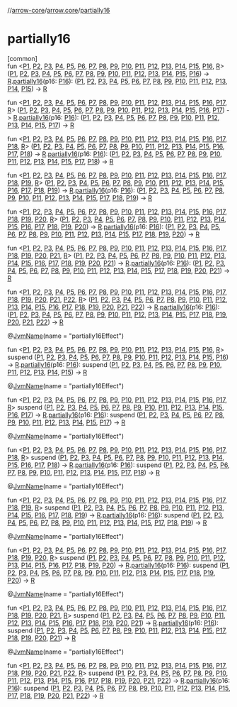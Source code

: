 //[arrow-core](../../index.md)/[arrow.core](index.md)/[partially16](partially16.md)

# partially16

[common]\
fun &lt;[P1](partially16.md), [P2](partially16.md), [P3](partially16.md), [P4](partially16.md), [P5](partially16.md), [P6](partially16.md), [P7](partially16.md), [P8](partially16.md), [P9](partially16.md), [P10](partially16.md), [P11](partially16.md), [P12](partially16.md), [P13](partially16.md), [P14](partially16.md), [P15](partially16.md), [P16](partially16.md), [R](partially16.md)&gt; ([P1](partially16.md), [P2](partially16.md), [P3](partially16.md), [P4](partially16.md), [P5](partially16.md), [P6](partially16.md), [P7](partially16.md), [P8](partially16.md), [P9](partially16.md), [P10](partially16.md), [P11](partially16.md), [P12](partially16.md), [P13](partially16.md), [P14](partially16.md), [P15](partially16.md), [P16](partially16.md)) -&gt; [R](partially16.md).[partially16](partially16.md)(p16: [P16](partially16.md)): ([P1](partially16.md), [P2](partially16.md), [P3](partially16.md), [P4](partially16.md), [P5](partially16.md), [P6](partially16.md), [P7](partially16.md), [P8](partially16.md), [P9](partially16.md), [P10](partially16.md), [P11](partially16.md), [P12](partially16.md), [P13](partially16.md), [P14](partially16.md), [P15](partially16.md)) -&gt; [R](partially16.md)

fun &lt;[P1](partially16.md), [P2](partially16.md), [P3](partially16.md), [P4](partially16.md), [P5](partially16.md), [P6](partially16.md), [P7](partially16.md), [P8](partially16.md), [P9](partially16.md), [P10](partially16.md), [P11](partially16.md), [P12](partially16.md), [P13](partially16.md), [P14](partially16.md), [P15](partially16.md), [P16](partially16.md), [P17](partially16.md), [R](partially16.md)&gt; ([P1](partially16.md), [P2](partially16.md), [P3](partially16.md), [P4](partially16.md), [P5](partially16.md), [P6](partially16.md), [P7](partially16.md), [P8](partially16.md), [P9](partially16.md), [P10](partially16.md), [P11](partially16.md), [P12](partially16.md), [P13](partially16.md), [P14](partially16.md), [P15](partially16.md), [P16](partially16.md), [P17](partially16.md)) -&gt; [R](partially16.md).[partially16](partially16.md)(p16: [P16](partially16.md)): ([P1](partially16.md), [P2](partially16.md), [P3](partially16.md), [P4](partially16.md), [P5](partially16.md), [P6](partially16.md), [P7](partially16.md), [P8](partially16.md), [P9](partially16.md), [P10](partially16.md), [P11](partially16.md), [P12](partially16.md), [P13](partially16.md), [P14](partially16.md), [P15](partially16.md), [P17](partially16.md)) -&gt; [R](partially16.md)

fun &lt;[P1](partially16.md), [P2](partially16.md), [P3](partially16.md), [P4](partially16.md), [P5](partially16.md), [P6](partially16.md), [P7](partially16.md), [P8](partially16.md), [P9](partially16.md), [P10](partially16.md), [P11](partially16.md), [P12](partially16.md), [P13](partially16.md), [P14](partially16.md), [P15](partially16.md), [P16](partially16.md), [P17](partially16.md), [P18](partially16.md), [R](partially16.md)&gt; ([P1](partially16.md), [P2](partially16.md), [P3](partially16.md), [P4](partially16.md), [P5](partially16.md), [P6](partially16.md), [P7](partially16.md), [P8](partially16.md), [P9](partially16.md), [P10](partially16.md), [P11](partially16.md), [P12](partially16.md), [P13](partially16.md), [P14](partially16.md), [P15](partially16.md), [P16](partially16.md), [P17](partially16.md), [P18](partially16.md)) -&gt; [R](partially16.md).[partially16](partially16.md)(p16: [P16](partially16.md)): ([P1](partially16.md), [P2](partially16.md), [P3](partially16.md), [P4](partially16.md), [P5](partially16.md), [P6](partially16.md), [P7](partially16.md), [P8](partially16.md), [P9](partially16.md), [P10](partially16.md), [P11](partially16.md), [P12](partially16.md), [P13](partially16.md), [P14](partially16.md), [P15](partially16.md), [P17](partially16.md), [P18](partially16.md)) -&gt; [R](partially16.md)

fun &lt;[P1](partially16.md), [P2](partially16.md), [P3](partially16.md), [P4](partially16.md), [P5](partially16.md), [P6](partially16.md), [P7](partially16.md), [P8](partially16.md), [P9](partially16.md), [P10](partially16.md), [P11](partially16.md), [P12](partially16.md), [P13](partially16.md), [P14](partially16.md), [P15](partially16.md), [P16](partially16.md), [P17](partially16.md), [P18](partially16.md), [P19](partially16.md), [R](partially16.md)&gt; ([P1](partially16.md), [P2](partially16.md), [P3](partially16.md), [P4](partially16.md), [P5](partially16.md), [P6](partially16.md), [P7](partially16.md), [P8](partially16.md), [P9](partially16.md), [P10](partially16.md), [P11](partially16.md), [P12](partially16.md), [P13](partially16.md), [P14](partially16.md), [P15](partially16.md), [P16](partially16.md), [P17](partially16.md), [P18](partially16.md), [P19](partially16.md)) -&gt; [R](partially16.md).[partially16](partially16.md)(p16: [P16](partially16.md)): ([P1](partially16.md), [P2](partially16.md), [P3](partially16.md), [P4](partially16.md), [P5](partially16.md), [P6](partially16.md), [P7](partially16.md), [P8](partially16.md), [P9](partially16.md), [P10](partially16.md), [P11](partially16.md), [P12](partially16.md), [P13](partially16.md), [P14](partially16.md), [P15](partially16.md), [P17](partially16.md), [P18](partially16.md), [P19](partially16.md)) -&gt; [R](partially16.md)

fun &lt;[P1](partially16.md), [P2](partially16.md), [P3](partially16.md), [P4](partially16.md), [P5](partially16.md), [P6](partially16.md), [P7](partially16.md), [P8](partially16.md), [P9](partially16.md), [P10](partially16.md), [P11](partially16.md), [P12](partially16.md), [P13](partially16.md), [P14](partially16.md), [P15](partially16.md), [P16](partially16.md), [P17](partially16.md), [P18](partially16.md), [P19](partially16.md), [P20](partially16.md), [R](partially16.md)&gt; ([P1](partially16.md), [P2](partially16.md), [P3](partially16.md), [P4](partially16.md), [P5](partially16.md), [P6](partially16.md), [P7](partially16.md), [P8](partially16.md), [P9](partially16.md), [P10](partially16.md), [P11](partially16.md), [P12](partially16.md), [P13](partially16.md), [P14](partially16.md), [P15](partially16.md), [P16](partially16.md), [P17](partially16.md), [P18](partially16.md), [P19](partially16.md), [P20](partially16.md)) -&gt; [R](partially16.md).[partially16](partially16.md)(p16: [P16](partially16.md)): ([P1](partially16.md), [P2](partially16.md), [P3](partially16.md), [P4](partially16.md), [P5](partially16.md), [P6](partially16.md), [P7](partially16.md), [P8](partially16.md), [P9](partially16.md), [P10](partially16.md), [P11](partially16.md), [P12](partially16.md), [P13](partially16.md), [P14](partially16.md), [P15](partially16.md), [P17](partially16.md), [P18](partially16.md), [P19](partially16.md), [P20](partially16.md)) -&gt; [R](partially16.md)

fun &lt;[P1](partially16.md), [P2](partially16.md), [P3](partially16.md), [P4](partially16.md), [P5](partially16.md), [P6](partially16.md), [P7](partially16.md), [P8](partially16.md), [P9](partially16.md), [P10](partially16.md), [P11](partially16.md), [P12](partially16.md), [P13](partially16.md), [P14](partially16.md), [P15](partially16.md), [P16](partially16.md), [P17](partially16.md), [P18](partially16.md), [P19](partially16.md), [P20](partially16.md), [P21](partially16.md), [R](partially16.md)&gt; ([P1](partially16.md), [P2](partially16.md), [P3](partially16.md), [P4](partially16.md), [P5](partially16.md), [P6](partially16.md), [P7](partially16.md), [P8](partially16.md), [P9](partially16.md), [P10](partially16.md), [P11](partially16.md), [P12](partially16.md), [P13](partially16.md), [P14](partially16.md), [P15](partially16.md), [P16](partially16.md), [P17](partially16.md), [P18](partially16.md), [P19](partially16.md), [P20](partially16.md), [P21](partially16.md)) -&gt; [R](partially16.md).[partially16](partially16.md)(p16: [P16](partially16.md)): ([P1](partially16.md), [P2](partially16.md), [P3](partially16.md), [P4](partially16.md), [P5](partially16.md), [P6](partially16.md), [P7](partially16.md), [P8](partially16.md), [P9](partially16.md), [P10](partially16.md), [P11](partially16.md), [P12](partially16.md), [P13](partially16.md), [P14](partially16.md), [P15](partially16.md), [P17](partially16.md), [P18](partially16.md), [P19](partially16.md), [P20](partially16.md), [P21](partially16.md)) -&gt; [R](partially16.md)

fun &lt;[P1](partially16.md), [P2](partially16.md), [P3](partially16.md), [P4](partially16.md), [P5](partially16.md), [P6](partially16.md), [P7](partially16.md), [P8](partially16.md), [P9](partially16.md), [P10](partially16.md), [P11](partially16.md), [P12](partially16.md), [P13](partially16.md), [P14](partially16.md), [P15](partially16.md), [P16](partially16.md), [P17](partially16.md), [P18](partially16.md), [P19](partially16.md), [P20](partially16.md), [P21](partially16.md), [P22](partially16.md), [R](partially16.md)&gt; ([P1](partially16.md), [P2](partially16.md), [P3](partially16.md), [P4](partially16.md), [P5](partially16.md), [P6](partially16.md), [P7](partially16.md), [P8](partially16.md), [P9](partially16.md), [P10](partially16.md), [P11](partially16.md), [P12](partially16.md), [P13](partially16.md), [P14](partially16.md), [P15](partially16.md), [P16](partially16.md), [P17](partially16.md), [P18](partially16.md), [P19](partially16.md), [P20](partially16.md), [P21](partially16.md), [P22](partially16.md)) -&gt; [R](partially16.md).[partially16](partially16.md)(p16: [P16](partially16.md)): ([P1](partially16.md), [P2](partially16.md), [P3](partially16.md), [P4](partially16.md), [P5](partially16.md), [P6](partially16.md), [P7](partially16.md), [P8](partially16.md), [P9](partially16.md), [P10](partially16.md), [P11](partially16.md), [P12](partially16.md), [P13](partially16.md), [P14](partially16.md), [P15](partially16.md), [P17](partially16.md), [P18](partially16.md), [P19](partially16.md), [P20](partially16.md), [P21](partially16.md), [P22](partially16.md)) -&gt; [R](partially16.md)

@[JvmName](https://kotlinlang.org/api/latest/jvm/stdlib/kotlin.jvm/-jvm-name/index.html)(name = "partially16Effect")

fun &lt;[P1](partially16.md), [P2](partially16.md), [P3](partially16.md), [P4](partially16.md), [P5](partially16.md), [P6](partially16.md), [P7](partially16.md), [P8](partially16.md), [P9](partially16.md), [P10](partially16.md), [P11](partially16.md), [P12](partially16.md), [P13](partially16.md), [P14](partially16.md), [P15](partially16.md), [P16](partially16.md), [R](partially16.md)&gt; suspend ([P1](partially16.md), [P2](partially16.md), [P3](partially16.md), [P4](partially16.md), [P5](partially16.md), [P6](partially16.md), [P7](partially16.md), [P8](partially16.md), [P9](partially16.md), [P10](partially16.md), [P11](partially16.md), [P12](partially16.md), [P13](partially16.md), [P14](partially16.md), [P15](partially16.md), [P16](partially16.md)) -&gt; [R](partially16.md).[partially16](partially16.md)(p16: [P16](partially16.md)): suspend ([P1](partially16.md), [P2](partially16.md), [P3](partially16.md), [P4](partially16.md), [P5](partially16.md), [P6](partially16.md), [P7](partially16.md), [P8](partially16.md), [P9](partially16.md), [P10](partially16.md), [P11](partially16.md), [P12](partially16.md), [P13](partially16.md), [P14](partially16.md), [P15](partially16.md)) -&gt; [R](partially16.md)

@[JvmName](https://kotlinlang.org/api/latest/jvm/stdlib/kotlin.jvm/-jvm-name/index.html)(name = "partially16Effect")

fun &lt;[P1](partially16.md), [P2](partially16.md), [P3](partially16.md), [P4](partially16.md), [P5](partially16.md), [P6](partially16.md), [P7](partially16.md), [P8](partially16.md), [P9](partially16.md), [P10](partially16.md), [P11](partially16.md), [P12](partially16.md), [P13](partially16.md), [P14](partially16.md), [P15](partially16.md), [P16](partially16.md), [P17](partially16.md), [R](partially16.md)&gt; suspend ([P1](partially16.md), [P2](partially16.md), [P3](partially16.md), [P4](partially16.md), [P5](partially16.md), [P6](partially16.md), [P7](partially16.md), [P8](partially16.md), [P9](partially16.md), [P10](partially16.md), [P11](partially16.md), [P12](partially16.md), [P13](partially16.md), [P14](partially16.md), [P15](partially16.md), [P16](partially16.md), [P17](partially16.md)) -&gt; [R](partially16.md).[partially16](partially16.md)(p16: [P16](partially16.md)): suspend ([P1](partially16.md), [P2](partially16.md), [P3](partially16.md), [P4](partially16.md), [P5](partially16.md), [P6](partially16.md), [P7](partially16.md), [P8](partially16.md), [P9](partially16.md), [P10](partially16.md), [P11](partially16.md), [P12](partially16.md), [P13](partially16.md), [P14](partially16.md), [P15](partially16.md), [P17](partially16.md)) -&gt; [R](partially16.md)

@[JvmName](https://kotlinlang.org/api/latest/jvm/stdlib/kotlin.jvm/-jvm-name/index.html)(name = "partially16Effect")

fun &lt;[P1](partially16.md), [P2](partially16.md), [P3](partially16.md), [P4](partially16.md), [P5](partially16.md), [P6](partially16.md), [P7](partially16.md), [P8](partially16.md), [P9](partially16.md), [P10](partially16.md), [P11](partially16.md), [P12](partially16.md), [P13](partially16.md), [P14](partially16.md), [P15](partially16.md), [P16](partially16.md), [P17](partially16.md), [P18](partially16.md), [R](partially16.md)&gt; suspend ([P1](partially16.md), [P2](partially16.md), [P3](partially16.md), [P4](partially16.md), [P5](partially16.md), [P6](partially16.md), [P7](partially16.md), [P8](partially16.md), [P9](partially16.md), [P10](partially16.md), [P11](partially16.md), [P12](partially16.md), [P13](partially16.md), [P14](partially16.md), [P15](partially16.md), [P16](partially16.md), [P17](partially16.md), [P18](partially16.md)) -&gt; [R](partially16.md).[partially16](partially16.md)(p16: [P16](partially16.md)): suspend ([P1](partially16.md), [P2](partially16.md), [P3](partially16.md), [P4](partially16.md), [P5](partially16.md), [P6](partially16.md), [P7](partially16.md), [P8](partially16.md), [P9](partially16.md), [P10](partially16.md), [P11](partially16.md), [P12](partially16.md), [P13](partially16.md), [P14](partially16.md), [P15](partially16.md), [P17](partially16.md), [P18](partially16.md)) -&gt; [R](partially16.md)

@[JvmName](https://kotlinlang.org/api/latest/jvm/stdlib/kotlin.jvm/-jvm-name/index.html)(name = "partially16Effect")

fun &lt;[P1](partially16.md), [P2](partially16.md), [P3](partially16.md), [P4](partially16.md), [P5](partially16.md), [P6](partially16.md), [P7](partially16.md), [P8](partially16.md), [P9](partially16.md), [P10](partially16.md), [P11](partially16.md), [P12](partially16.md), [P13](partially16.md), [P14](partially16.md), [P15](partially16.md), [P16](partially16.md), [P17](partially16.md), [P18](partially16.md), [P19](partially16.md), [R](partially16.md)&gt; suspend ([P1](partially16.md), [P2](partially16.md), [P3](partially16.md), [P4](partially16.md), [P5](partially16.md), [P6](partially16.md), [P7](partially16.md), [P8](partially16.md), [P9](partially16.md), [P10](partially16.md), [P11](partially16.md), [P12](partially16.md), [P13](partially16.md), [P14](partially16.md), [P15](partially16.md), [P16](partially16.md), [P17](partially16.md), [P18](partially16.md), [P19](partially16.md)) -&gt; [R](partially16.md).[partially16](partially16.md)(p16: [P16](partially16.md)): suspend ([P1](partially16.md), [P2](partially16.md), [P3](partially16.md), [P4](partially16.md), [P5](partially16.md), [P6](partially16.md), [P7](partially16.md), [P8](partially16.md), [P9](partially16.md), [P10](partially16.md), [P11](partially16.md), [P12](partially16.md), [P13](partially16.md), [P14](partially16.md), [P15](partially16.md), [P17](partially16.md), [P18](partially16.md), [P19](partially16.md)) -&gt; [R](partially16.md)

@[JvmName](https://kotlinlang.org/api/latest/jvm/stdlib/kotlin.jvm/-jvm-name/index.html)(name = "partially16Effect")

fun &lt;[P1](partially16.md), [P2](partially16.md), [P3](partially16.md), [P4](partially16.md), [P5](partially16.md), [P6](partially16.md), [P7](partially16.md), [P8](partially16.md), [P9](partially16.md), [P10](partially16.md), [P11](partially16.md), [P12](partially16.md), [P13](partially16.md), [P14](partially16.md), [P15](partially16.md), [P16](partially16.md), [P17](partially16.md), [P18](partially16.md), [P19](partially16.md), [P20](partially16.md), [R](partially16.md)&gt; suspend ([P1](partially16.md), [P2](partially16.md), [P3](partially16.md), [P4](partially16.md), [P5](partially16.md), [P6](partially16.md), [P7](partially16.md), [P8](partially16.md), [P9](partially16.md), [P10](partially16.md), [P11](partially16.md), [P12](partially16.md), [P13](partially16.md), [P14](partially16.md), [P15](partially16.md), [P16](partially16.md), [P17](partially16.md), [P18](partially16.md), [P19](partially16.md), [P20](partially16.md)) -&gt; [R](partially16.md).[partially16](partially16.md)(p16: [P16](partially16.md)): suspend ([P1](partially16.md), [P2](partially16.md), [P3](partially16.md), [P4](partially16.md), [P5](partially16.md), [P6](partially16.md), [P7](partially16.md), [P8](partially16.md), [P9](partially16.md), [P10](partially16.md), [P11](partially16.md), [P12](partially16.md), [P13](partially16.md), [P14](partially16.md), [P15](partially16.md), [P17](partially16.md), [P18](partially16.md), [P19](partially16.md), [P20](partially16.md)) -&gt; [R](partially16.md)

@[JvmName](https://kotlinlang.org/api/latest/jvm/stdlib/kotlin.jvm/-jvm-name/index.html)(name = "partially16Effect")

fun &lt;[P1](partially16.md), [P2](partially16.md), [P3](partially16.md), [P4](partially16.md), [P5](partially16.md), [P6](partially16.md), [P7](partially16.md), [P8](partially16.md), [P9](partially16.md), [P10](partially16.md), [P11](partially16.md), [P12](partially16.md), [P13](partially16.md), [P14](partially16.md), [P15](partially16.md), [P16](partially16.md), [P17](partially16.md), [P18](partially16.md), [P19](partially16.md), [P20](partially16.md), [P21](partially16.md), [R](partially16.md)&gt; suspend ([P1](partially16.md), [P2](partially16.md), [P3](partially16.md), [P4](partially16.md), [P5](partially16.md), [P6](partially16.md), [P7](partially16.md), [P8](partially16.md), [P9](partially16.md), [P10](partially16.md), [P11](partially16.md), [P12](partially16.md), [P13](partially16.md), [P14](partially16.md), [P15](partially16.md), [P16](partially16.md), [P17](partially16.md), [P18](partially16.md), [P19](partially16.md), [P20](partially16.md), [P21](partially16.md)) -&gt; [R](partially16.md).[partially16](partially16.md)(p16: [P16](partially16.md)): suspend ([P1](partially16.md), [P2](partially16.md), [P3](partially16.md), [P4](partially16.md), [P5](partially16.md), [P6](partially16.md), [P7](partially16.md), [P8](partially16.md), [P9](partially16.md), [P10](partially16.md), [P11](partially16.md), [P12](partially16.md), [P13](partially16.md), [P14](partially16.md), [P15](partially16.md), [P17](partially16.md), [P18](partially16.md), [P19](partially16.md), [P20](partially16.md), [P21](partially16.md)) -&gt; [R](partially16.md)

@[JvmName](https://kotlinlang.org/api/latest/jvm/stdlib/kotlin.jvm/-jvm-name/index.html)(name = "partially16Effect")

fun &lt;[P1](partially16.md), [P2](partially16.md), [P3](partially16.md), [P4](partially16.md), [P5](partially16.md), [P6](partially16.md), [P7](partially16.md), [P8](partially16.md), [P9](partially16.md), [P10](partially16.md), [P11](partially16.md), [P12](partially16.md), [P13](partially16.md), [P14](partially16.md), [P15](partially16.md), [P16](partially16.md), [P17](partially16.md), [P18](partially16.md), [P19](partially16.md), [P20](partially16.md), [P21](partially16.md), [P22](partially16.md), [R](partially16.md)&gt; suspend ([P1](partially16.md), [P2](partially16.md), [P3](partially16.md), [P4](partially16.md), [P5](partially16.md), [P6](partially16.md), [P7](partially16.md), [P8](partially16.md), [P9](partially16.md), [P10](partially16.md), [P11](partially16.md), [P12](partially16.md), [P13](partially16.md), [P14](partially16.md), [P15](partially16.md), [P16](partially16.md), [P17](partially16.md), [P18](partially16.md), [P19](partially16.md), [P20](partially16.md), [P21](partially16.md), [P22](partially16.md)) -&gt; [R](partially16.md).[partially16](partially16.md)(p16: [P16](partially16.md)): suspend ([P1](partially16.md), [P2](partially16.md), [P3](partially16.md), [P4](partially16.md), [P5](partially16.md), [P6](partially16.md), [P7](partially16.md), [P8](partially16.md), [P9](partially16.md), [P10](partially16.md), [P11](partially16.md), [P12](partially16.md), [P13](partially16.md), [P14](partially16.md), [P15](partially16.md), [P17](partially16.md), [P18](partially16.md), [P19](partially16.md), [P20](partially16.md), [P21](partially16.md), [P22](partially16.md)) -&gt; [R](partially16.md)
